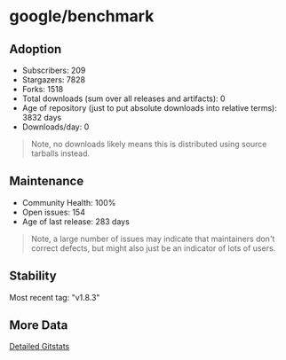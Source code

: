 # google/benchmark

## Adoption

- Subscribers: 209
- Stargazers: 7828
- Forks: 1518
- Total downloads (sum over all releases and artifacts): 0
- Age of repository (just to put absolute downloads into relative terms): 3832 days
- Downloads/day: 0

> Note, no downloads likely means this is distributed using source tarballs instead.

## Maintenance

- Community Health: 100%
- Open issues: 154
- Age of last release: 283 days

> Note, a large number of issues may indicate that maintainers don't correct defects, but might also
> just be an indicator of lots of users.

## Stability

Most recent tag: "v1.8.3"

## More Data

[Detailed Gitstats](/bazel-catalog/gitstats/google/benchmark)

